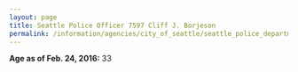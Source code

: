 ```yaml
---
layout: page
title: Seattle Police Officer 7597 Cliff J. Borjeson
permalink: /information/agencies/city_of_seattle/seattle_police_department/copbook/7597/
---
```


**Age as of Feb. 24, 2016:** 33
